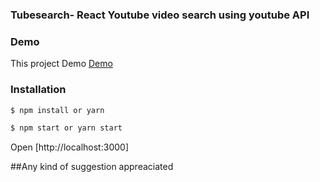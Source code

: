 ### Tubesearch- React Youtube video search using youtube API 


### Demo
This project Demo [Demo](https://rahadkc.github.io/nested-object-filter/)

### Installation



```sh
$ npm install or yarn
```
```sh
$ npm start or yarn start
```

Open [http://localhost:3000]


##Any kind of suggestion appreaciated